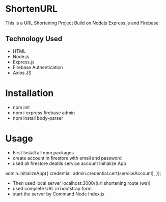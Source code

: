 # ShortenURL
This is a URL Shortening Project Build on Nodejs Express.js and Firebase

## Technology Used 

- HTML
- Node.js
- Express.js
- Firebase Authentication
- Axios.JS


# Installation

- npm init
- npm i express firebase admin 
- npm install body-parser

# Usage 

- First Install all npm packages 
- create account in firestore with email and password
- used all firestore deatils service account Initialize App

admin.initializeApp({
  credential: admin.credential.cert(serviceAccount),
});

- Then used local server localhost:3000/(url shortening route (ws))
- used complete URL in bootstrap form 
- start the server by Command Node Index.js 
